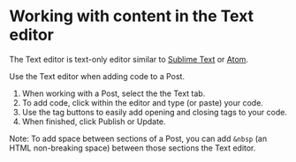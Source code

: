 # Working with content in the Text editor

The Text editor is text-only editor similar to [Sublime Text](https://www.sublimetext.com/) or [Atom](https://atom.io/ "Atom text editor").

Use the Text editor when adding code to a Post.

1. When working with a Post, select the the Text tab.
2. To add code, click within the editor and type \(or paste\) your code. 
3. Use the tag buttons to easily add opening and closing tags to your code. 
4. When finished, click Publish or Update.

Note: To add space between sections of a Post, you can add `&nbsp` \(an HTML non-breaking space\) between those sections the Text editor.